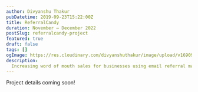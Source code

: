 ```yaml
---
author: Divyanshu Thakur
pubDatetime: 2019-09-23T15:22:00Z
title: ReferralCandy
duration: November — December 2022
postSlug: referralcandy-project
featured: true
draft: false
tags: []
ogImage: https://res.cloudinary.com/divyanshuthakur/image/upload/v1690960342/referralcandy-cover_bo0wka.webp
description:
  Increasing word of mouth sales for businesses using email referral marketing
---
```


Project details coming soon!